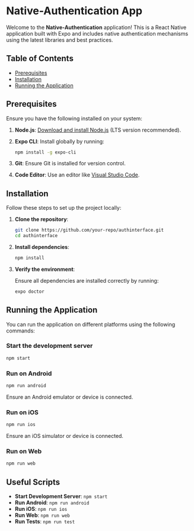 # Native-Authentication App

Welcome to the **Native-Authentication** application! This is a React Native application built with Expo and includes native authentication mechanisms using the latest libraries and best practices.

## Table of Contents

- [Prerequisites](#prerequisites)
- [Installation](#installation)
- [Running the Application](#running-the-application)


## Prerequisites

Ensure you have the following installed on your system:

1. **Node.js**: [Download and install Node.js](https://nodejs.org/) (LTS version recommended).
2. **Expo CLI**: Install globally by running:

   ```bash
   npm install -g expo-cli
   ```

3. **Git**: Ensure Git is installed for version control.
4. **Code Editor**: Use an editor like [Visual Studio Code](https://code.visualstudio.com/).

## Installation

Follow these steps to set up the project locally:

1. **Clone the repository**:

   ```bash
   git clone https://github.com/your-repo/authinterface.git
   cd authinterface
   ```

2. **Install dependencies**:

   ```bash
   npm install
   ```

3. **Verify the environment**:

   Ensure all dependencies are installed correctly by running:

   ```bash
   expo doctor
   ```

## Running the Application

You can run the application on different platforms using the following commands:

### Start the development server

```bash
npm start
```

### Run on Android

```bash
npm run android
```

Ensure an Android emulator or device is connected.

### Run on iOS

```bash
npm run ios
```

Ensure an iOS simulator or device is connected.

### Run on Web

```bash
npm run web
```

## Useful Scripts

- **Start Development Server**: `npm start`
- **Run Android**: `npm run android`
- **Run iOS**: `npm run ios`
- **Run Web**: `npm run web`
- **Run Tests**: `npm run test`
